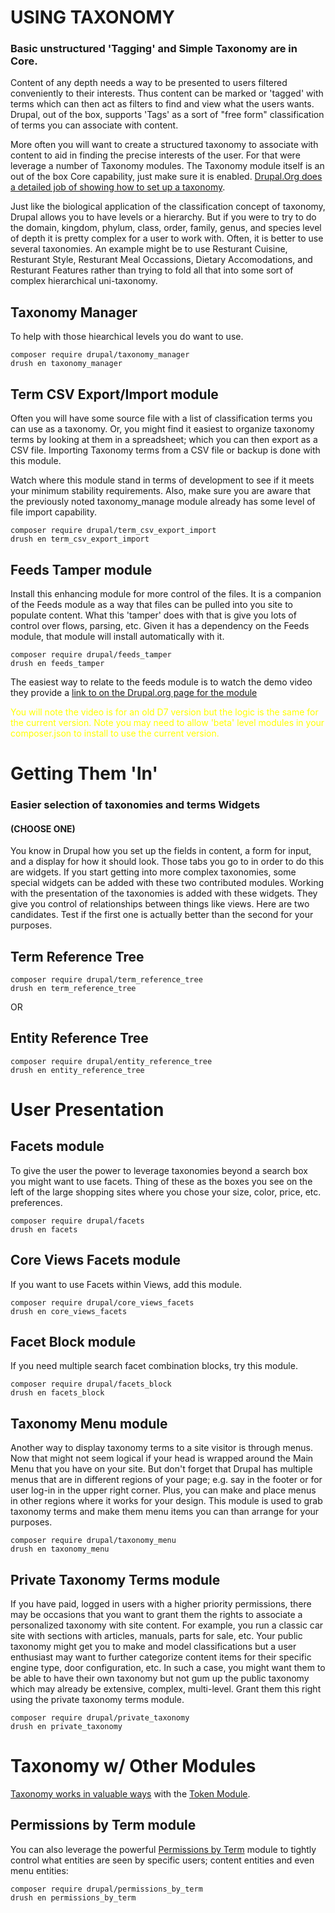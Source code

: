 
# USING TAXONOMY
### Basic unstructured 'Tagging' and Simple Taxonomy are in Core.

Content of any depth needs a way to be presented to users filtered conveniently to their interests.  Thus content can be marked or 'tagged' with terms which can then act as filters to find and view what the users wants.  Drupal, out of the box, supports 'Tags' as a sort of "free form" classification of terms you can associate with content.

More often you will want to create a structured taxonomy to associate with content to aid in finding the precise interests of the user.  For that were leverage a number of Taxonomy modules.  The Taxonomy module itself is an out of the box Core capability, just make sure it is enabled. [Drupal.Org does a detailed job of showing how to set up a taxonomy](https://www.drupal.org/docs/user_guide/en/structure-taxonomy-setup.html).

Just like the biological application of the classification concept of taxonomy, Drupal allows you to have levels or a hierarchy.  But if you were to try to do the domain, kingdom, phylum, class, order, family, genus, and species level of depth it is pretty complex for a user to work with.  Often, it is better to use several taxonomies.  An example might be to use Resturant Cuisine, Resturant Style, Resturant Meal Occassions, Dietary Accomodations, and Resturant Features rather than trying to fold all that into some sort of complex hierarchical uni-taxonomy.

## Taxonomy Manager
To help with those hiearchical levels you do want to use.

`composer require drupal/taxonomy_manager`<br>
`drush en taxonomy_manager`


## Term CSV Export/Import module
Often you will have some source file with a list of classification terms you can use as a taxonomy.  Or, you might find it easiest to organize taxonomy terms by looking at them in a spreadsheet; which you can then export as a CSV file.  Importing Taxonomy terms from a CSV file or backup is done with this module.

Watch where this module stand in terms of development to see if it meets your minimum stability requirements.   Also, make sure you are aware that the previously noted taxonomy_manage module already has some level of file import capability.

`composer require drupal/term_csv_export_import`<br>
`drush en term_csv_export_import`

## Feeds Tamper module

Install this enhancing module for more control of the files.  It is a companion of the Feeds module as a way that files can be pulled into you site to populate content. What this 'tamper' does with that is give you lots of control over flows, parsing, etc.  Given it has a dependency on the Feeds module, that module will install automatically with it. 

`composer require drupal/feeds_tamper`<br>
`drush en feeds_tamper`

The easiest way to relate to the feeds module is to watch the demo video they provide a [link to on the Drupal.org page for the module](https://www.youtube.com/watch?v=DBsg6cVbmf8)

<font color=yellow>You will note the video is for an old D7 version but the logic is the same for the current version.  Note you may need to allow 'beta' level modules in your composer.json to install to use the current version.</font>


# Getting Them 'In' 
### Easier selection of taxonomies and terms Widgets
#### (CHOOSE ONE)
You know in Drupal how you set up the fields in content, a form for input, and a display for how it should look.  Those tabs you go to in order to do this are widgets.  If you start getting into more complex taxonomies, some special widgets can be added with these two contributed modules.  Working with the presentation of the taxonomies is added with these widgets. They give you control of relationships between things like views.  Here are two candidates.  Test if the first one is actually better than the second for your purposes.

## Term Reference Tree 

`composer require drupal/term_reference_tree`<br>
`drush en term_reference_tree`

OR<br>

## Entity Reference Tree

`composer require drupal/entity_reference_tree`<br>
`drush en entity_reference_tree`

# User Presentation 

## Facets module
To give the user the power to leverage taxonomies beyond a search box you might want to use facets.  Thing of these as the boxes you see on the left of the large shopping sites where you chose your size, color, price, etc. preferences.

`composer require drupal/facets`<br>
`drush en facets`

## Core Views Facets module
If you want to use Facets within Views, add this module.

`composer require drupal/core_views_facets`<br>
`drush en core_views_facets`

## Facet Block module
If you need multiple search facet combination blocks, try this module.

`composer require drupal/facets_block`<br>
`drush en facets_block`

## Taxonomy Menu module
Another way to display taxonomy terms to a site visitor is through menus.  Now that might not seem logical if your head is wrapped around the Main Menu that you have on your site.  But don't forget that Drupal has multiple menus that are in different regions of your page; e.g. say in the footer or for user log-in in the upper right corner. Plus, you can make and place menus in other regions where it works for your design.  This module is used to grab taxonomy terms and make them menu items you can than arrange for your purposes. 

`composer require drupal/taxonomy_menu`<br>
`drush en taxonomy_menu`

## Private Taxonomy Terms module
If you have paid, logged in users with a higher priority permissions, there may be occasions that you want to grant them the rights to associate a personalized taxonomy with site content.  For example, you run a classic car site with sections with articles, manuals, parts for sale, etc.  Your public taxonomy might get you to make and model classifications but a user enthusiast may want to further categorize content items for their specific engine type, door configuration, etc.  In such a case, you might want them to be able to have their own taxonomy but not gum up the public taxonomy which may already be extensive, complex, multi-level.  Grant them this right using the private taxonomy terms module.

`composer require drupal/private_taxonomy`<br>
`drush en private_taxonomy`


# Taxonomy w/ Other Modules

[Taxonomy works in valuable ways](https://www.youtube.com/watch?v=5A3y0N_1Ufk) with the [Token Module](../modules/development.md#token-module).

## Permissions by Term module
You can also leverage the powerful [Permissions by Term](https://www.youtube.com/watch?v=dYNcfa0ALj0) module to tightly control what entities are seen by specific users; content entities and even menu entities:

`composer require drupal/permissions_by_term`<br>
`drush en permissions_by_term`

